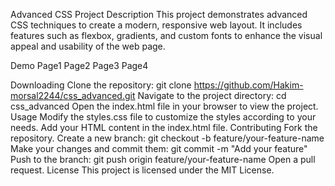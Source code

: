 Advanced CSS Project
Description
This project demonstrates advanced CSS techniques to create a modern, responsive web layout. It includes features such as flexbox, gradients, and custom fonts to enhance the visual appeal and usability of the web page.

Demo
Page1 Page2 Page3 Page4

Downloading
Clone the repository:
git clone https://github.com/Hakim-morsal2244/css_advanced.git
Navigate to the project directory:
cd css_advanced
Open the index.html file in your browser to view the project.
Usage
Modify the styles.css file to customize the styles according to your needs.
Add your HTML content in the index.html file.
Contributing
Fork the repository.
Create a new branch:
git checkout -b feature/your-feature-name
Make your changes and commit them:
git commit -m "Add your feature"
Push to the branch:
git push origin feature/your-feature-name
Open a pull request.
License
This project is licensed under the MIT License.

